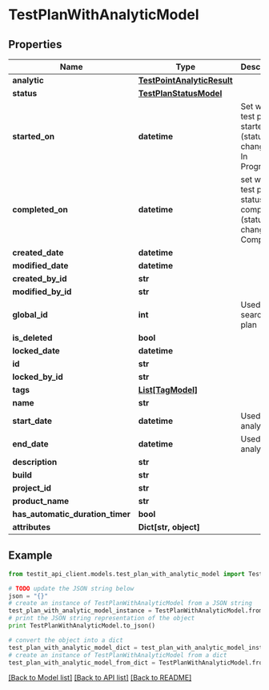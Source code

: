 # TestPlanWithAnalyticModel


## Properties
Name | Type | Description | Notes
------------ | ------------- | ------------- | -------------
**analytic** | [**TestPointAnalyticResult**](TestPointAnalyticResult.md) |  | 
**status** | [**TestPlanStatusModel**](TestPlanStatusModel.md) |  | 
**started_on** | **datetime** | Set when test plan is starter (status changed to: In Progress) | [optional] 
**completed_on** | **datetime** | set when test plan status is completed (status changed to: Completed) | [optional] 
**created_date** | **datetime** |  | [optional] 
**modified_date** | **datetime** |  | [optional] 
**created_by_id** | **str** |  | 
**modified_by_id** | **str** |  | [optional] 
**global_id** | **int** | Used for search Test plan | 
**is_deleted** | **bool** |  | 
**locked_date** | **datetime** |  | [optional] 
**id** | **str** |  | 
**locked_by_id** | **str** |  | [optional] 
**tags** | [**List[TagModel]**](TagModel.md) |  | [optional] 
**name** | **str** |  | 
**start_date** | **datetime** | Used for analytics | [optional] 
**end_date** | **datetime** | Used for analytics | [optional] 
**description** | **str** |  | [optional] 
**build** | **str** |  | [optional] 
**project_id** | **str** |  | 
**product_name** | **str** |  | [optional] 
**has_automatic_duration_timer** | **bool** |  | [optional] 
**attributes** | **Dict[str, object]** |  | 

## Example

```python
from testit_api_client.models.test_plan_with_analytic_model import TestPlanWithAnalyticModel

# TODO update the JSON string below
json = "{}"
# create an instance of TestPlanWithAnalyticModel from a JSON string
test_plan_with_analytic_model_instance = TestPlanWithAnalyticModel.from_json(json)
# print the JSON string representation of the object
print TestPlanWithAnalyticModel.to_json()

# convert the object into a dict
test_plan_with_analytic_model_dict = test_plan_with_analytic_model_instance.to_dict()
# create an instance of TestPlanWithAnalyticModel from a dict
test_plan_with_analytic_model_from_dict = TestPlanWithAnalyticModel.from_dict(test_plan_with_analytic_model_dict)
```
[[Back to Model list]](../README.md#documentation-for-models) [[Back to API list]](../README.md#documentation-for-api-endpoints) [[Back to README]](../README.md)


